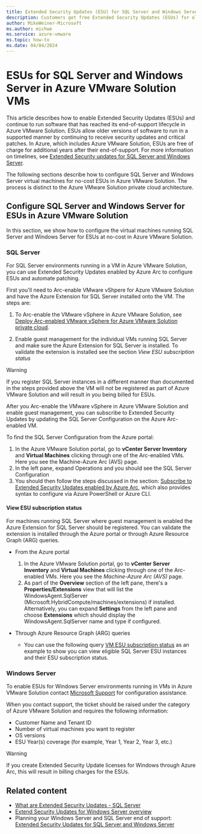 ```yaml
---
title: Extended Security Updates (ESU) for SQL Server and Windows Server
description: Customers get free Extended Security Updates (ESUs) for older SQL Server and Windows Server versions. This article is to raise awareness of ESU support in Azure and Azure VMware Solution and shows customer how they can configure it for this software running in virtual machines on the platform.
author: MikeWeiner-Microsoft
ms.author: michwe
ms.service: azure-vmware
ms.topic: how-to  
ms.date: 04/04/2024
---
```


# ESUs for SQL Server and Windows Server in Azure VMware Solution VMs

This article describes how to enable Extended Security Updates (ESUs) and continue to run software that has reached its end-of-support lifecycle in Azure VMware Solution. ESUs allow older versions of software to run in a supported manner by continuing to receive security updates and critical patches. In Azure, which includes Azure VMware Solution, ESUs are free of charge for additional years after their end-of-support. For more information on timelines, see [Extended Security updates for SQL Server and Windows Server]. 

The following sections describe how to configure SQL Server and Windows Server virtual machines for no-cost ESUs in Azure VMware Solution. The process is distinct to the Azure VMware Solution private cloud architecture.  

## Configure SQL Server and Windows Server for ESUs in Azure VMware Solution
In this section, we show how to configure the virtual machines running SQL Server and Windows Server for ESUs at no-cost in Azure VMware Solution.

### SQL Server
For SQL Server environments running in a VM in Azure VMware Solution, you can use Extended Security Updates enabled by Azure Arc to configure ESUs and automate patching. 

First you'll need to Arc-enable VMware vShpere for Azure VMware Solution and have the Azure Extension for SQL Server installed onto the VM. The steps are: 

1.	To Arc-enable the VMware vSphere in Azure VMware Solution, see [Deploy Arc-enabled VMware vSphere for Azure VMware Solution private cloud](https://learn.microsoft.com/azure/azure-vmware/deploy-arc-for-azure-vmware-solution?tabs=windows).  

2.	Enable guest management for the individual VMs running SQL Server and make sure the Azure Extension for SQL Server is installed. To validate the extension is installed see the section *View ESU subscription status*

> [!WARNING]
> If you register SQL Server instances in a different manner than documented in the steps provided above the VM will not be registered as part of Azure VMware Solution and will result in you being billed for ESUs. 

After you Arc-enable the VMware vSphere in Azure VMware Solution and enable guest management, you can subscribe to Extended Security Updates by updating the SQL Server Configuration on the Azure Arc-enabled VM. 

To find the SQL Server Configuration from the Azure portal:

1. In the Azure VMware Solution portal, go to **vCenter Server Inventory** and **Virtual Machines** clicking through one of the Arc-enabled VMs. Here you see the Machine-Azure Arc (AVS) page.
2. In the left pane, expand Operations and you should see the SQL Server Configuration
3. You should then follow the steps discussed in the section: [Subscribe to Extended Security Updates enabled by Azure Arc](https://learn.microsoft.com/sql/sql-server/end-of-support/sql-server-extended-security-updates?#subscribe-to-extended-security-updates-enabled-by-azure-arc), which also provides syntax to configure via Azure PowerShell or Azure CLI.

#### View ESU subscription status
For machines running SQL Server where guest management is enabled the Azure Extension for SQL Server should be registered. You can validate the extension is installed through the Azure portal or through Azure Resource Graph (ARG) queries. 

-	From the Azure portal 
    1. In the Azure VMware Solution portal, go to **vCenter Server Inventory** and **Virtual Machines** clicking through one of the Arc-enabled VMs. Here you see the *Machine-Azure Arc (AVS)* page. 
    2. As part of the **Overview** section of the left pane, there's a **Properties/Extensions** view that will list the WindowsAgent.SqlServer (Microsoft.HybridCompute/machines/extensions) if installed. Alternatively, you can expand **Settings** from the left pane and choose **Extensions** which should display the WindowsAgent.SqlServer name and type if configured.
    
-	Through Azure Resource Graph (ARG) queries
    - You can use the following query [VM ESU subscription status](https://learn.microsoft.com/sql/sql-server/end-of-support/sql-server-extended-security-updates?#view-esu-subscriptions)  as an example to show you can view eligible SQL Server ESU instances and their ESU subscription status. 
    
### Windows Server 
To enable ESUs for Windows Server environments running in VMs in Azure VMware Solution contact [Microsoft Support] for configuration assistance. 

When you contact support, the ticket should be raised under the category of Azure VMware Solution and requires the following information:
-	Customer Name and Tenant ID
-	Number of virtual machines you want to register
-	OS versions 
-	ESU Year(s) coverage (for example, Year 1, Year 2, Year 3, etc.)

> [!WARNING] 
> If you create Extended Security Update licenses for Windows through Azure Arc, this will result in billing charges for the ESUs. 


## Related content
- [What are Extended Security Updates - SQL Server](https://learn.microsoft.com/sql/sql-server/end-of-support/sql-server-extended-security-updates)
- [Extend Security Updates for Windows Server overview](https://learn.microsoft.com/windows-server/get-started/extended-security-updates-overview)
- Planning your Windows Server and SQL Server end of support: [Extended Security Updates for SQL Server and Windows Server](https://www.microsoft.com/en-us/windows-server/extended-security-updates)
 

[Microsoft Support]: https://ms.portal.azure.com/#view/Microsoft_Azure_Support/NewSupportRequestV3Blade/assetId/%2Fsubscriptions%2F5a79c43b-b03d-4610-bc59-627d8a6744d1%2FresourceGroups%2FABM_CSS_Lab_Enviroment%2Fproviders%2FMicrosoft.AVS%2FprivateClouds%2FBareMetal_CSS_Lab/callerWorkflowId/a7ecc9f7-8578-4820-abdf-1db09a2bdb47/callerName/Microsoft_Azure_Support%2FAurora.ReactView/subscriptionId/5a79c43b-b03d-4610-bc59-627d8a6744d1/productId/e7b24d57-0431-7d60-a4bf-e28adc11d23e/summary/Issue/topicId/9e078285-e10f-0365-31e3-6b31e5871794/issueType/technical
[Extended Security updates for SQL Server and Windows Server]: https://www.microsoft.com/en-us/windows-server/extended-security-updates

